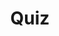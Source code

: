 ---
title: "Quiz"
passing_percentage: 70
layout: "test"
type: "test"
questions:
  - id: "q1"
    text: "What do Meshery Models provide for representing infrastructure components?"
    type: "single-answer"
    marks: 2
    options:
      - id: "a"
        text: "A structured, reusable, and extensible way to represent infrastructure components and their relationships"
        is_correct: true
      - id: "b"
        text: "Only code-based representations of infrastructure"
      - id: "c"
        text: "Simple templates for basic configurations"
      - id: "d"
        text: "Hardware-specific configuration files"
  - id: "q2"
    text: "Which shapes are used to represent different categories of Kubernetes components in Meshery?"
    type: "multiple-answers"
    marks: 2
    options:
      - id: "a"
        text: "Triangles for Networking and Service Management"
        is_correct: true
      - id: "b"
        text: "Cylinders for Storage and Stateful Components"
        is_correct: true
      - id: "c"
        text: "Rectangles for Hierarchical and Parent Components"
        is_correct: true
      - id: "d"
        text: "Hexagons for Security Components"
  - id: "q3"
    text: "What is the primary purpose of annotations in Meshery designs?"
    type: "single-answer"
    marks: 2
    options:
      - id: "a"
        text: "To deploy functional components to the cluster"
      - id: "b"
        text: "To enhance the design by providing additional context and illustrating connections between components"
        is_correct: true
      - id: "c"
        text: "To automatically configure Kubernetes resources"
      - id: "d"
        text: "To replace manual deployment processes"
---
